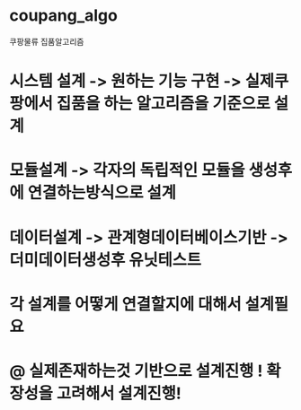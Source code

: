 # coupang_algo
쿠팡물류 집품알고리즘
# 시스템 설계 -> 원하는 기능 구현 -> 실제쿠팡에서 집품을 하는 알고리즘을 기준으로 설계
# 모듈설계 -> 각자의 독립적인 모듈을 생성후에 연결하는방식으로 설계
# 데이터설계 -> 관계형데이터베이스기반 -> 더미데이터생성후 유닛테스트
# 각 설계를 어떻게 연결할지에 대해서 설계필요
# @ 실제존재하는것 기반으로 설계진행 ! 확장성을 고려해서 설계진행!